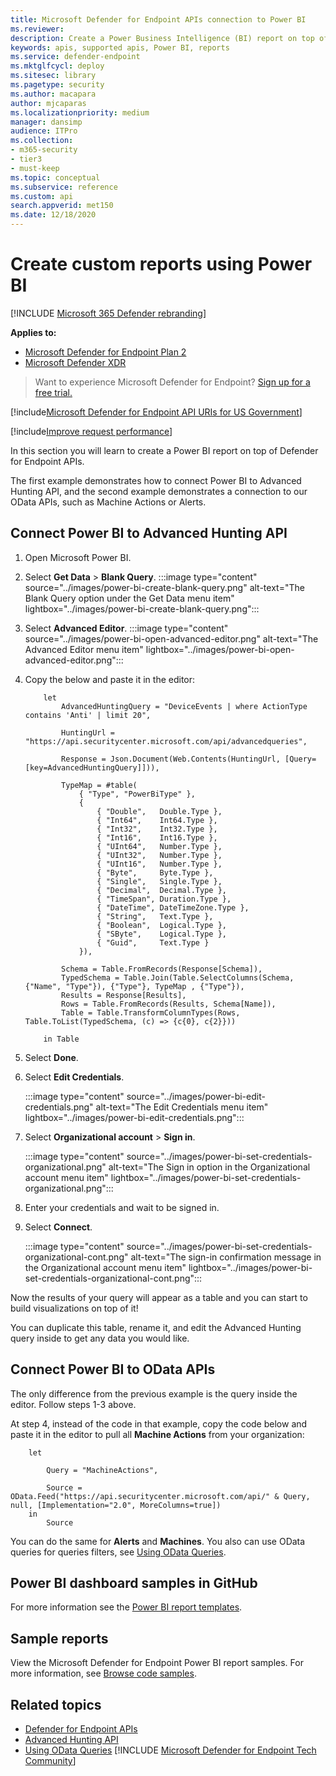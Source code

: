 ```yaml
---
title: Microsoft Defender for Endpoint APIs connection to Power BI
ms.reviewer:
description: Create a Power Business Intelligence (BI) report on top of Microsoft Defender for Endpoint APIs.
keywords: apis, supported apis, Power BI, reports
ms.service: defender-endpoint
ms.mktglfcycl: deploy
ms.sitesec: library
ms.pagetype: security
ms.author: macapara
author: mjcaparas
ms.localizationpriority: medium
manager: dansimp
audience: ITPro
ms.collection:
- m365-security
- tier3
- must-keep
ms.topic: conceptual
ms.subservice: reference
ms.custom: api
search.appverid: met150
ms.date: 12/18/2020
---
```


# Create custom reports using Power BI

[!INCLUDE [Microsoft 365 Defender rebranding](../../../includes/microsoft-defender.md)]

**Applies to:**
- [Microsoft Defender for Endpoint Plan 2](https://go.microsoft.com/fwlink/p/?linkid=2154037)
- [Microsoft Defender XDR](https://go.microsoft.com/fwlink/?linkid=2118804)

> Want to experience Microsoft Defender for Endpoint? [Sign up for a free trial.](https://signup.microsoft.com/create-account/signup?products=7f379fee-c4f9-4278-b0a1-e4c8c2fcdf7e&ru=https://aka.ms/MDEp2OpenTrial?ocid=docs-wdatp-exposedapis-abovefoldlink)

[!include[Microsoft Defender for Endpoint API URIs for US Government](../../../includes/microsoft-defender-api-usgov.md)]

[!include[Improve request performance](../../../includes/improve-request-performance.md)]

In this section you will learn to create a Power BI report on top of Defender for Endpoint APIs.

The first example demonstrates how to connect Power BI to Advanced Hunting API, and the second example demonstrates a connection to our OData APIs, such as Machine Actions or Alerts.

## Connect Power BI to Advanced Hunting API

1. Open Microsoft Power BI.

2. Select **Get Data** \> **Blank Query**.
   :::image type="content" source="../images/power-bi-create-blank-query.png" alt-text="The Blank Query option under the Get Data menu item" lightbox="../images/power-bi-create-blank-query.png":::

3. Select **Advanced Editor**.
   :::image type="content" source="../images/power-bi-open-advanced-editor.png" alt-text="The Advanced Editor menu item" lightbox="../images/power-bi-open-advanced-editor.png":::

4. Copy the below and paste it in the editor:

   ```
       let
           AdvancedHuntingQuery = "DeviceEvents | where ActionType contains 'Anti' | limit 20",
   
           HuntingUrl = "https://api.securitycenter.microsoft.com/api/advancedqueries",
   
           Response = Json.Document(Web.Contents(HuntingUrl, [Query=[key=AdvancedHuntingQuery]])),
   
           TypeMap = #table(
               { "Type", "PowerBiType" },
               {
                   { "Double",   Double.Type },
                   { "Int64",    Int64.Type },
                   { "Int32",    Int32.Type },
                   { "Int16",    Int16.Type },
                   { "UInt64",   Number.Type },
                   { "UInt32",   Number.Type },
                   { "UInt16",   Number.Type },
                   { "Byte",     Byte.Type },
                   { "Single",   Single.Type },
                   { "Decimal",  Decimal.Type },
                   { "TimeSpan", Duration.Type },
                   { "DateTime", DateTimeZone.Type },
                   { "String",   Text.Type },
                   { "Boolean",  Logical.Type },
                   { "SByte",    Logical.Type },
                   { "Guid",     Text.Type }
               }),
   
           Schema = Table.FromRecords(Response[Schema]),
           TypedSchema = Table.Join(Table.SelectColumns(Schema, {"Name", "Type"}), {"Type"}, TypeMap , {"Type"}),
           Results = Response[Results],
           Rows = Table.FromRecords(Results, Schema[Name]),
           Table = Table.TransformColumnTypes(Rows, Table.ToList(TypedSchema, (c) => {c{0}, c{2}}))
   
       in Table
   ```

5. Select **Done**.

6. Select **Edit Credentials**.

   :::image type="content" source="../images/power-bi-edit-credentials.png" alt-text="The Edit Credentials menu item" lightbox="../images/power-bi-edit-credentials.png":::

7. Select **Organizational account** \> **Sign in**.

   :::image type="content" source="../images/power-bi-set-credentials-organizational.png" alt-text="The Sign in option in the Organizational account menu item" lightbox="../images/power-bi-set-credentials-organizational.png":::

8. Enter your credentials and wait to be signed in.

9. Select **Connect**.

   :::image type="content" source="../images/power-bi-set-credentials-organizational-cont.png" alt-text="The sign-in confirmation message in the Organizational account menu item" lightbox="../images/power-bi-set-credentials-organizational-cont.png":::

Now the results of your query will appear as a table and you can start to build visualizations on top of it!

You can duplicate this table, rename it, and edit the Advanced Hunting query inside to get any data you would like.

## Connect Power BI to OData APIs

The only difference from the previous example is the query inside the editor. Follow steps 1-3 above.

At step 4, instead of the code in that example, copy the code below and paste it in the editor to pull all **Machine Actions** from your organization:

```
    let

        Query = "MachineActions",

        Source = OData.Feed("https://api.securitycenter.microsoft.com/api/" & Query, null, [Implementation="2.0", MoreColumns=true])
    in
        Source
```

You can do the same for **Alerts** and **Machines**.
You also can use OData queries for queries filters, see [Using OData Queries](exposed-apis-odata-samples.md).

## Power BI dashboard samples in GitHub

For more information see the [Power BI report templates](https://github.com/microsoft/MicrosoftDefenderATP-PowerBI).

## Sample reports

View the Microsoft Defender for Endpoint Power BI report samples. For more information, see [Browse code samples](/samples/browse/?products=mdatp).

## Related topics

- [Defender for Endpoint APIs](apis-intro.md)
- [Advanced Hunting API](run-advanced-query-api.md)
- [Using OData Queries](exposed-apis-odata-samples.md)
[!INCLUDE [Microsoft Defender for Endpoint Tech Community](../../../includes/defender-mde-techcommunity.md)]
